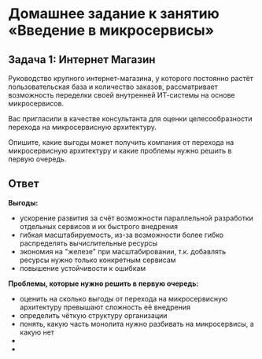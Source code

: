 # Домашнее задание к занятию «Введение в микросервисы»

## Задача 1: Интернет Магазин

Руководство крупного интернет-магазина, у которого постоянно растёт пользовательская база и количество заказов, рассматривает возможность переделки своей внутренней   ИТ-системы на основе микросервисов. 

Вас пригласили в качестве консультанта для оценки целесообразности перехода на микросервисную архитектуру. 

Опишите, какие выгоды может получить компания от перехода на микросервисную архитектуру и какие проблемы нужно решить в первую очередь.

## Ответ

**Выгоды:**
- ускорение развития за счёт возможности параллельной разработки отдельных сервисов и их быстрого внедрения
- гибкая масштабируемость, из-за возможности более гибко распределять вычислительные ресурсы
- экономия на "железе" при масштабировании, т.к. добавлять ресурсы нужно только конкретным сервисам
- повышение устойчивости к ошибкам  

**Проблемы, которые нужно решить в первую очередь:**
- оценить на сколько выгоды от перехода на микросервисную архитектуру превышают сложность её внедрения
- определить чёткую структуру организации
- понять, какую часть монолита нужно разбивать на микросервисы, а какую нет
- 
- 

